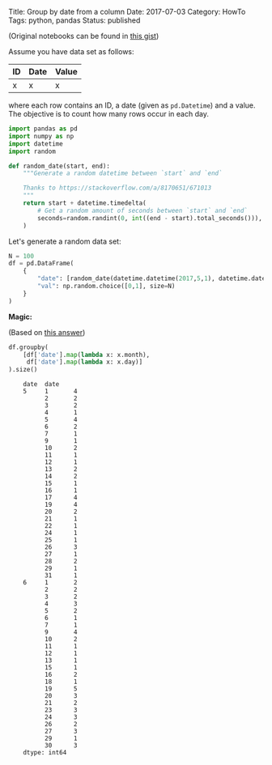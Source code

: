 Title: Group by date from a column
Date: 2017-07-03
Category: HowTo
Tags: python, pandas
Status: published

(Original notebooks can be found in [this gist](https://gist.github.com/drorata/315da662702ba82cb70b75d275314ac9))

Assume you have data set as follows:

| ID  | Date | Value |
| --- | ---- | ----- |
| x   | x    | x     |

where each row contains an ID, a date (given as `pd.Datetime`) and a value.
The objective is to count how many rows occur in each day.


```python
import pandas as pd
import numpy as np
import datetime
import random
```


```python
def random_date(start, end):
    """Generate a random datetime between `start` and `end`

    Thanks to https://stackoverflow.com/a/8170651/671013
    """
    return start + datetime.timedelta(
        # Get a random amount of seconds between `start` and `end`
        seconds=random.randint(0, int((end - start).total_seconds())),
    )
```

Let's generate a random data set:


```python
N = 100
df = pd.DataFrame(
    {
        "date": [random_date(datetime.datetime(2017,5,1), datetime.datetime(2017,7,1)) for x in range(N)],
        "val": np.random.choice([0,1], size=N)
    }
)
```

**Magic:**

(Based on [this answer](https://stackoverflow.com/a/11397052/671013))


```python
df.groupby(
    [df['date'].map(lambda x: x.month),
     df['date'].map(lambda x: x.day)]
).size()
```



```
    date  date
    5     1       4
          2       2
          3       2
          4       1
          5       4
          6       2
          7       1
          9       1
          10      2
          11      1
          12      1
          13      2
          14      2
          15      1
          16      1
          17      4
          19      4
          20      2
          21      1
          22      1
          24      1
          25      1
          26      3
          27      1
          28      2
          29      1
          31      1
    6     1       2
          2       2
          3       2
          4       3
          5       2
          6       1
          7       1
          9       4
          10      2
          11      1
          12      1
          13      1
          15      1
          16      2
          18      1
          19      5
          20      3
          21      2
          23      3
          24      3
          26      2
          27      3
          29      1
          30      3
    dtype: int64
```
